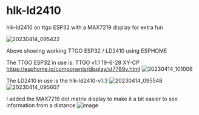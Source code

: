 # hlk-ld2410
hlk-ld2410 on ttgo ESP32 with a MAX7219 display for extra fun

![20230414_095422](https://user-images.githubusercontent.com/10833368/231929348-24d4a3ca-2156-442e-b0f2-c8ac13ef31f7.jpg)

Above showing working TTGO ESP32 / LD2410 using ESPHOME

The TTGO ESP32 in use is: TTGO v1.1 19-6-28 XY-CP https://esphome.io/components/display/st7789v.html
![20230414_101006](https://user-images.githubusercontent.com/10833368/231929542-387bc612-927a-4c20-a03f-5da074902fbd.jpg)

The LD2410 in use is the hlk-ld2410-v1.3
![20230414_095548](https://user-images.githubusercontent.com/10833368/231929597-44a04deb-920d-4729-8ff5-978040664acf.jpg)
![20230414_095607](https://user-images.githubusercontent.com/10833368/231929604-69a56b3f-3222-4ba7-b461-ff015c8cbbb7.jpg)

I added the MAX7219 dot matrix display to make it a bit easier to see information from a distance
![image](https://user-images.githubusercontent.com/10833368/234755780-aa7b7912-26b4-4a64-af74-6623c2372c7c.png)


